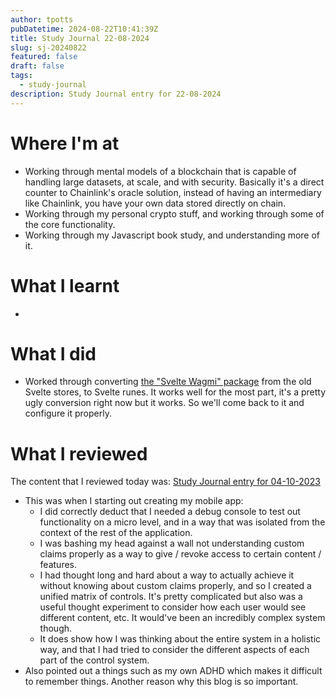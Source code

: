 ```yaml
---
author: tpotts
pubDatetime: 2024-08-22T10:41:39Z
title: Study Journal 22-08-2024
slug: sj-20240822
featured: false
draft: false
tags:
  - study-journal
description: Study Journal entry for 22-08-2024
---
```


# Where I'm at

- Working through mental models of a blockchain that is capable of handling large datasets, at scale, and with security. Basically it's a direct counter to Chainlink's oracle solution, instead of having an intermediary like Chainlink, you have your own data stored directly on chain.
- Working through my personal crypto stuff, and working through some of the core functionality.
- Working through my Javascript book study, and understanding more of it.

# What I learnt

-

# What I did

- Worked through converting [the "Svelte Wagmi" package](https://github.com/softwarecurator/svelte-wagmi) from the old Svelte stores, to Svelte runes. It works well for the most part, it's a pretty ugly conversion right now but it works. So we'll come back to it and configure it properly.

# What I reviewed

The content that I reviewed today was: [Study Journal entry for 04-10-2023](./sj-20231004.md)

- This was when I starting out creating my mobile app:
  - I did correctly deduct that I needed a debug console to test out functionality on a micro level, and in a way that was isolated from the context of the rest of the application.
  - I was bashing my head against a wall not understanding custom claims properly as a way to give / revoke access to certain content / features.
  - I had thought long and hard about a way to actually achieve it without knowing about custom claims properly, and so I created a unified matrix of controls. It's pretty complicated but also was a useful thought experiment to consider how each user would see different content, etc. It would've been an incredibly complex system though.
  - It does show how I was thinking about the entire system in a holistic way, and that I had tried to consider the different aspects of each part of the control system.
- Also pointed out a things such as my own ADHD which makes it difficult to remember things. Another reason why this blog is so important.
